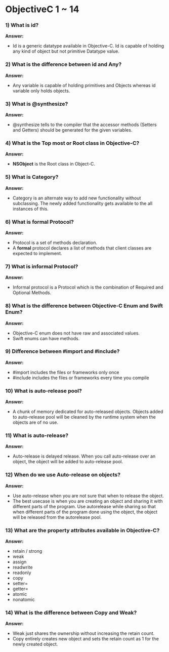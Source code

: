 # ObjectiveC 1 ~ 14

### 1) What is id?

**Answer:**

- Id is a generic datatype available in Objective-C. Id is capable of holding any kind of object but not primitive Datatype value.

### 2) What is the difference between id and Any?

**Answer:**

- Any variable is capable of holding primitives and Objects whereas id variable only holds objects.

### 3) What is @synthesize?

**Answer:**

- @synthesize tells to the compiler that the accessor methods (Setters and Getters) should be generated for the given variables.

### 4) What is the Top most or Root class in Objective-C?

**Answer:**

- **NSObject** is the Root class in Object-C.

### 5) What is Category?

**Answer:**

- Category is an alternate way to add new functionality without subclassing. The newly added functionality gets available to the all instances of this.

### 6) What is formal Protocol?

**Answer:**

- Protocol is a set of methods declaration.
- A **formal** protocol declares a list of methods that client classes are expected to implement.

### 7) What is informal Protocol?

**Answer:**

- Informal protocol is a Protocol which is the combination of Required and Optional Methods.

### 8) What is the difference between Objective-C Enum and Swift Enum?

**Answer:**

- Objective-C enum does not have raw and associated values.
- Swift enums can have methods.

### 9) Difference between #import and #include?

**Answer:**

- #import includes the files or frameworks only once
- #include includes the files or frameworks every time you compile

### 10) What is auto-release pool?

**Answer:**

- A chunk of memory dedicated for auto-released objects. Objects added to auto-release pool will be cleaned by the runtime system when the objects are of no use.

### 11) What is auto-release?

**Answer:**

- Auto-release is delayed release. When you call auto-release over an object, the object will be added to auto-release pool.

### 12) When do we use Auto-release on objects?

**Answer:**

- Use auto-release when you are not sure that when to release the object.
- The best usecase is when you are creating an object and sharing it with different parts of the program. Use autorelease while sharing so that when different parts of the program done using the object, the object will be released from the autorelease pool.

### 13) What are the property attributes available in Objective-C?

**Answer:**

- retain / strong
- weak
- assign
- readwrite
- readonly
- copy
- setter=
- getter=
- atomic
- nonatomic

### 14) What is the difference between Copy and Weak?

**Answer:**

- Weak just shares the ownership without increasing the retain count.
- Copy entirely creates new object and sets the retain count as 1 for the newly created object.
